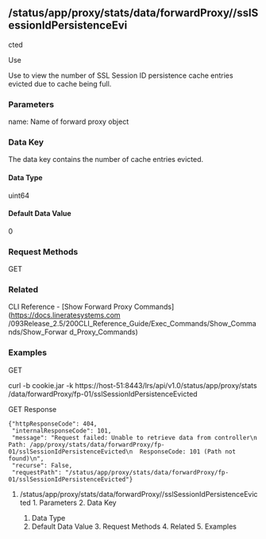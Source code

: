 ## /status/app/proxy/stats/data/forwardProxy/<name>/sslSessionIdPersistenceEvi
cted

Use

Use to view the number of SSL Session ID persistence cache entries evicted due
to cache being full.

### Parameters

name: Name of forward proxy object

### Data Key

The data key contains the number of cache entries evicted.

#### Data Type

uint64

#### Default Data Value

0

### Request Methods

GET

### Related

CLI Reference - [Show Forward Proxy Commands](https://docs.lineratesystems.com
/093Release_2.5/200CLI_Reference_Guide/Exec_Commands/Show_Commands/Show_Forwar
d_Proxy_Commands)

### Examples

GET

curl -b cookie.jar -k https://host-51:8443/lrs/api/v1.0/status/app/proxy/stats
/data/forwardProxy/fp-01/sslSessionIdPersistenceEvicted

GET Response

    
    {"httpResponseCode": 404,
     "internalResponseCode": 101,
     "message": "Request failed: Unable to retrieve data from controller\n  Path: /app/proxy/stats/data/forwardProxy/fp-01/sslSessionIdPersistenceEvicted\n  ResponseCode: 101 (Path not found)\n",
     "recurse": False,
     "requestPath": "/status/app/proxy/stats/data/forwardProxy/fp-01/sslSessionIdPersistenceEvicted"}
    

  1. /status/app/proxy/stats/data/forwardProxy/<name>/sslSessionIdPersistenceEvicted
    1. Parameters
    2. Data Key
      1. Data Type
      2. Default Data Value
    3. Request Methods
    4. Related
    5. Examples

